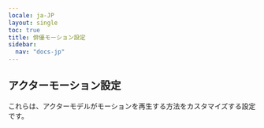 ```yaml
---
locale: ja-JP
layout: single
toc: true
title: 俳優モーション設定
sidebar:
  nav: "docs-jp"
---
```

## アクターモーション設定
これらは、アクターモデルがモーションを再生する方法をカスタマイズする設定です。